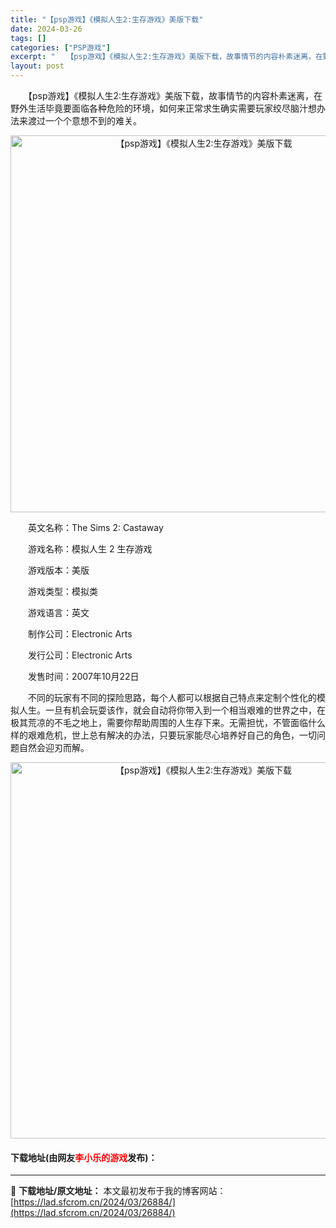 ```yaml
---
title: "【psp游戏】《模拟人生2:生存游戏》美版下载"
date: 2024-03-26
tags: []
categories: ["PSP游戏"]
excerpt: "　　【psp游戏】《模拟人生2:生存游戏》美版下载，故事情节的内容朴素迷离，在野外生活毕竟要面临各种危险的环境，如何来正常求生确实需要玩家绞尽脑汁想办法来渡过一个个意想不到的难关。 　　英文名称：The Sims 2: Castaway 　　游戏名称：模拟人生 2 生存游戏 　　游戏版本：美版 　　&hellip;"
layout: post
---
```


 <p>　　【psp游戏】《模拟人生2:生存游戏》美版下载，故事情节的内容朴素迷离，在野外生活毕竟要面临各种危险的环境，如何来正常求生确实需要玩家绞尽脑汁想办法来渡过一个个意想不到的难关。</p> <p align="center"><img align="" border="0" src="https://lad.sfcrom.cn/wp-content/uploads/2024/03/20240325_6602051bec63c.png" width="603" alt="【psp游戏】《模拟人生2:生存游戏》美版下载" /></p> <p>　　英文名称：The Sims 2: Castaway</p> <p>　　游戏名称：模拟人生 2 生存游戏</p> <p>　　游戏版本：美版</p> <p>　　游戏类型：模拟类</p> <p>　　游戏语言：英文</p> <p>　　制作公司：Electronic Arts</p> <p>　　发行公司：Electronic Arts</p> <p>　　发售时间：2007年10月22日</p> <p>　　不同的玩家有不同的探险思路，每个人都可以根据自己特点来定制个性化的模拟人生。一旦有机会玩耍该作，就会自动将你带入到一个相当艰难的世界之中，在极其荒凉的不毛之地上，需要你帮助周围的人生存下来。无需担忧，不管面临什么样的艰难危机，世上总有解决的办法，只要玩家能尽心培养好自己的角色，一切问题自然会迎刃而解。</p> <p align="center"><img align="" border="0" src="https://lad.sfcrom.cn/wp-content/uploads/2024/03/20240325_6602051d5fd61.png" width="602" alt="【psp游戏】《模拟人生2:生存游戏》美版下载" /></p> <p><h4>下载地址(由网友<font color="red">李小乐的游戏</font>发布)：</h4></p> 

---
📖 **下载地址/原文地址：** 本文最初发布于我的博客网站：[https://lad.sfcrom.cn/2024/03/26884/](https://lad.sfcrom.cn/2024/03/26884/)

